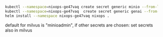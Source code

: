 ```bash
kubectl --namespace=nixops-ge47vaq create secret generic minio --from-literal=root_user=minioadmin --from-literal=root_password=minioadmin
kubectl --namespace=nixops-ge47vaq  create secret generic genai --from-literal=llm_api_key=sk-...
helm install --namespace nixops-ge47vaq nixops .
```
default for milvus is "minioadmin", if other secrets are chosen: set secrets also in milvus
